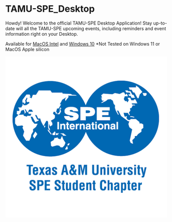# TAMU-SPE_Desktop
Howdy! Welcome to the official TAMU-SPE Desktop Application! Stay up-to-date will all the TAMU-SPE upcoming events, including reminders and event information right on your Desktop.

Available for [MacOS Intel](https://pub-58bc52c7aeb14c7993e4f6b166e44c74.r2.dev/TAMU-SPE.dmg) and [Windows 10](https://github.com/jupyterlab/jupyterlab-desktop/releases/latest/download/JupyterLab-Setup-Debian-x64.deb)
*Not Tested on Windows 11 or MacOS Apple silicon



![TAMUSPE Desktop](images/SPE_RGB_square.png)

